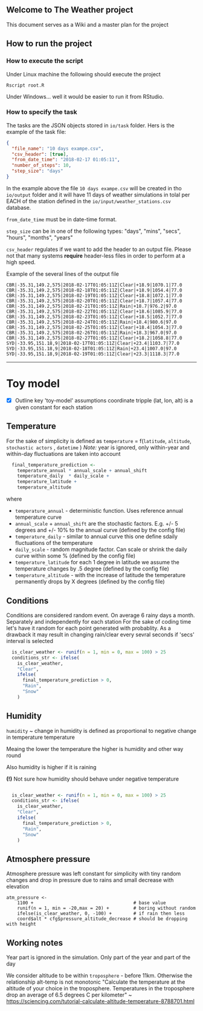 ## Welcome to The Weather project
This document serves as a Wiki and a master plan for the project


## How to run the project

### How to execute the script
Under Linux machine the following should execute the project
```
Rscript root.R
```

Under Windows... well it would be easier to run it from RStudio.


### How to specify the task

The tasks are the JSON objects stored in `io/task` folder.
Hers is the example of the task file:
```JSON
{
  "file_name": "10 days exampe.csv",
  "csv_header": [true],
  "from_date_time": "2018-02-17 01:05:11",
  "number_of_steps": 10,
  "step_size": "days"
}
```
In the example above the file `10 days exampe.csv` will be created in tho `io/output` folder and it will have 11 days of weather simulations in tolal
per EACH of the station defined in the `io/input/weather_stations.csv` database.

`from_date_time` must be in date-time format.

`step_size` can be in one of the following types: "days", "mins", "secs", "hours", "months", "years"

`csv_header` regulates if we want to add the header to an output file.
Please not that many systems __require__ header-less files in order to 
perform at a high speed.

Example of the several lines of the output file 
```
CBR|-35.31,149.2,575|2018-02-17T01:05:11Z|Clear|+18.9|1070.1|77.0
CBR|-35.31,149.2,575|2018-02-18T01:05:11Z|Clear|+18.9|1054.4|77.0
CBR|-35.31,149.2,575|2018-02-19T01:05:11Z|Clear|+18.8|1072.1|77.0
CBR|-35.31,149.2,575|2018-02-20T01:05:11Z|Clear|+18.7|1057.4|77.0
CBR|-35.31,149.2,575|2018-02-21T01:05:11Z|Rain|+18.7|976.2|97.0
CBR|-35.31,149.2,575|2018-02-22T01:05:11Z|Clear|+18.6|1085.9|77.0
CBR|-35.31,149.2,575|2018-02-23T01:05:11Z|Clear|+18.5|1052.7|77.0
CBR|-35.31,149.2,575|2018-02-24T01:05:11Z|Rain|+18.4|980.6|97.0
CBR|-35.31,149.2,575|2018-02-25T01:05:11Z|Clear|+18.4|1054.3|77.0
CBR|-35.31,149.2,575|2018-02-26T01:05:11Z|Rain|+18.3|967.0|97.0
CBR|-35.31,149.2,575|2018-02-27T01:05:11Z|Clear|+18.2|1058.8|77.0
SYD|-33.95,151.18,9|2018-02-17T01:05:11Z|Clear|+23.4|1103.7|77.0
SYD|-33.95,151.18,9|2018-02-18T01:05:11Z|Rain|+23.4|1007.0|97.0
SYD|-33.95,151.18,9|2018-02-19T01:05:11Z|Clear|+23.3|1118.3|77.0
```


* * *


# Toy model
- [x]  Outline key 'toy-model' assumptions
coordinate tripple (lat, lon, alt) is a given constant for each station

## Temperature
For the sake of simplicity is defined as
`temperature` = f(`latitude`, `altitude`, `stochastic actors` , `datetime` )
_Note:_ year is ignored, only within-year and within-day fluctuations are taken into account


```R
  final_temperature_prediction <-
    temperature_annual * annual_scale + annual_shift
    temperature_daily  * daily_scale +
    temperature_latitude +
    temperature_altitude
```

where

- `temperature_annual` - deterministic function. Uses reference annual temperature curve
- `annual_scale` + `annual_shift` are the stochastic factors. E.g. +/- 5 degrees and +/- 10% to the annual curve (defined by the config file)
- `temperature_daily` - similar to annual curve this one define sdaily fluctuations of the temperature
- `daily_scale` - random magnitude factor. Can scale or shrink the daily curve within some % (defined by the config file)
 - `temperature_latitude` for each 1 degree in latitude we assume the temperature changes by .5 degree (defined by the config file)
 - `temperature_altitude` - with the increase of latitude the temperature permanently drops by X degrees (defined by the config file)


## Conditions

Conditions are considered random event. On average 6 rainy days a month. Separately and independently for each station
For the sake of coding time let's have it random for each point generated with probablity. As a drawback it may result in changing rain/clear every sevral seconds if 'secs' interval is selected

```R
  is_clear_weather <- runif(n = 1, min = 0, max = 100) > 25
  conditions_str <- ifelse(
    is_clear_weather,
    "Clear",
    ifelse(
      final_temperature_prediction > 0,
      "Rain",
      "Snow"
    )

```

## Humidity

`humidity` ~ change in humidity is defined as proportional to negative change in temperature temperature

Meaing the lower the temperature the higher is humidity and other way round

Also humidity is higher if it is raining

__(!)__ Not sure how humidity should behave under negative temperature

```R

  is_clear_weather <- runif(n = 1, min = 0, max = 100) > 25
  conditions_str <- ifelse(
    is_clear_weather,
    "Clear",
    ifelse(
      final_temperature_prediction > 0,
      "Rain",
      "Snow"
    )
```



## Atmosphere pressure
Atmosphere pressure was left constant for simplicity with tiny random changes and drop in pressure due to rains and small decrease with elevation

```
atm_pressure <- 
    1100 +                                     # base value
    runif(n = 1, min = -20,max = 20) +         # boring without random
    ifelse(is_clear_weather, 0, -100) +        # if rain then less
    coord$alt * cfg$pressure_altitude_decrease # should be dropping with height

```



## Working notes
Year part is ignored in the simulation. Only part of the year and part of the day

We consider altitude to be within `troposphere` - before 11km. Otherwise the relationship alt-temp is not monotonic
"Calculate the temperature at the altitude of your choice in the troposphere. Temperatures in the troposphere drop an average of 6.5 degrees C per kilometer" ~  https://sciencing.com/tutorial-calculate-altitude-temperature-8788701.html



